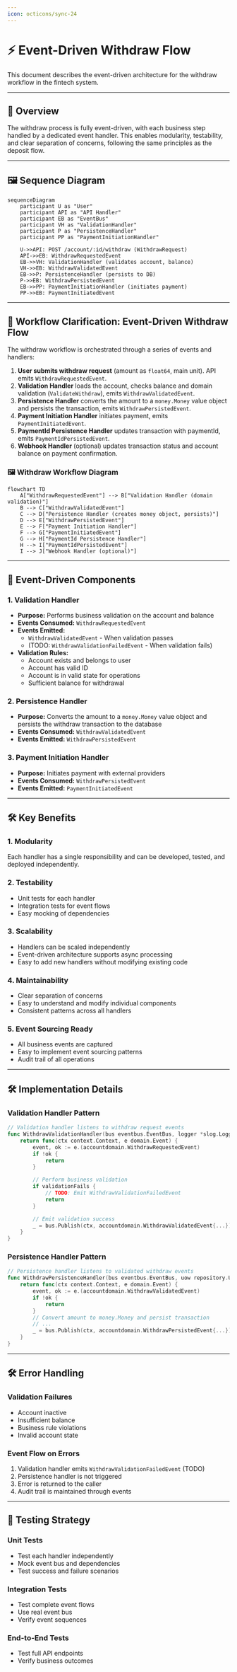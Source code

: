 ```yaml
---
icon: octicons/sync-24
---
```

# ⚡ Event-Driven Withdraw Flow

This document describes the event-driven architecture for the withdraw workflow in the fintech system.

---

## 🏁 Overview

The withdraw process is fully event-driven, with each business step handled by a dedicated event handler. This enables modularity, testability, and clear separation of concerns, following the same principles as the deposit flow.

---

## 🖼️ Sequence Diagram

```mermaid
sequenceDiagram
    participant U as "User"
    participant API as "API Handler"
    participant EB as "EventBus"
    participant VH as "ValidationHandler"
    participant P as "PersistenceHandler"
    participant PP as "PaymentInitiationHandler"

    U->>API: POST /account/:id/withdraw (WithdrawRequest)
    API->>EB: WithdrawRequestedEvent
    EB->>VH: ValidationHandler (validates account, balance)
    VH->>EB: WithdrawValidatedEvent
    EB->>P: PersistenceHandler (persists to DB)
    P->>EB: WithdrawPersistedEvent
    EB->>PP: PaymentInitiationHandler (initiates payment)
    PP->>EB: PaymentInitiatedEvent
```

---

## 🔄 Workflow Clarification: Event-Driven Withdraw Flow

The withdraw workflow is orchestrated through a series of events and handlers:

1. **User submits withdraw request** (amount as `float64`, main unit). API emits `WithdrawRequestedEvent`.
2. **Validation Handler** loads the account, checks balance and domain validation (`ValidateWithdraw`), emits `WithdrawValidatedEvent`.
3. **Persistence Handler** converts the amount to a `money.Money` value object and persists the transaction, emits `WithdrawPersistedEvent`.
4. **Payment Initiation Handler** initiates payment, emits `PaymentInitiatedEvent`.
5. **PaymentId Persistence Handler** updates transaction with paymentId, emits `PaymentIdPersistedEvent`.
6. **Webhook Handler** (optional) updates transaction status and account balance on payment confirmation.

### 🖼️ Withdraw Workflow Diagram

```mermaid
flowchart TD
    A["WithdrawRequestedEvent"] --> B["Validation Handler (domain validation)"]
    B --> C["WithdrawValidatedEvent"]
    C --> D["Persistence Handler (creates money object, persists)"]
    D --> E["WithdrawPersistedEvent"]
    E --> F["Payment Initiation Handler"]
    F --> G["PaymentInitiatedEvent"]
    G --> H["PaymentId Persistence Handler"]
    H --> I["PaymentIdPersistedEvent"]
    I --> J["Webhook Handler (optional)"]
```

---

## 🧩 Event-Driven Components

### 1. Validation Handler

- **Purpose:** Performs business validation on the account and balance
- **Events Consumed:** `WithdrawRequestedEvent`
- **Events Emitted:**
  - `WithdrawValidatedEvent` - When validation passes
  - (TODO: `WithdrawValidationFailedEvent` - When validation fails)
- **Validation Rules:**
  - Account exists and belongs to user
  - Account has valid ID
  - Account is in valid state for operations
  - Sufficient balance for withdrawal

### 2. Persistence Handler

- **Purpose:** Converts the amount to a `money.Money` value object and persists the withdraw transaction to the database
- **Events Consumed:** `WithdrawValidatedEvent`
- **Events Emitted:** `WithdrawPersistedEvent`

### 3. Payment Initiation Handler

- **Purpose:** Initiates payment with external providers
- **Events Consumed:** `WithdrawPersistedEvent`
- **Events Emitted:** `PaymentInitiatedEvent`

---

## 🛠️ Key Benefits

### 1. **Modularity**

Each handler has a single responsibility and can be developed, tested, and deployed independently.

### 2. **Testability**

- Unit tests for each handler
- Integration tests for event flows
- Easy mocking of dependencies

### 3. **Scalability**

- Handlers can be scaled independently
- Event-driven architecture supports async processing
- Easy to add new handlers without modifying existing code

### 4. **Maintainability**

- Clear separation of concerns
- Easy to understand and modify individual components
- Consistent patterns across all handlers

### 5. **Event Sourcing Ready**

- All business events are captured
- Easy to implement event sourcing patterns
- Audit trail of all operations

---

## 🛠️ Implementation Details

### Validation Handler Pattern

```go
// Validation handler listens to withdraw request events
func WithdrawValidationHandler(bus eventbus.EventBus, logger *slog.Logger) func(context.Context, domain.Event) {
    return func(ctx context.Context, e domain.Event) {
        event, ok := e.(accountdomain.WithdrawRequestedEvent)
        if !ok {
            return
        }

        // Perform business validation
        if validationFails {
            // TODO: Emit WithdrawValidationFailedEvent
            return
        }

        // Emit validation success
        _ = bus.Publish(ctx, accountdomain.WithdrawValidatedEvent{...})
    }
}
```

### Persistence Handler Pattern

```go
// Persistence handler listens to validated withdraw events
func WithdrawPersistenceHandler(bus eventbus.EventBus, uow repository.UnitOfWork, logger *slog.Logger) func(context.Context, domain.Event) {
    return func(ctx context.Context, e domain.Event) {
        event, ok := e.(accountdomain.WithdrawValidatedEvent)
        if !ok {
            return
        }
        // Convert amount to money.Money and persist transaction
        // ...
        _ = bus.Publish(ctx, accountdomain.WithdrawPersistedEvent{...})
    }
}
```

---

## 🛠️ Error Handling

### Validation Failures

- Account inactive
- Insufficient balance
- Business rule violations
- Invalid account state

### Event Flow on Errors

1. Validation handler emits `WithdrawValidationFailedEvent` (TODO)
2. Persistence handler is not triggered
3. Error is returned to the caller
4. Audit trail is maintained through events

---

## 🧪 Testing Strategy

### Unit Tests

- Test each handler independently
- Mock event bus and dependencies
- Test success and failure scenarios

### Integration Tests

- Test complete event flows
- Use real event bus
- Verify event sequences

### End-to-End Tests

- Test full API endpoints
- Verify business outcomes
